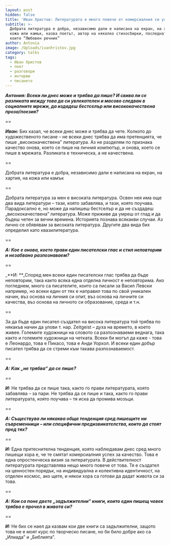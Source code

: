 ```yaml
---
layout: post
hidden: false
title: 'Иван Христов: Литературата е много повече от комерсиалния си успех'
subtitle: >-
  Добрата литература е добра, независимо дали е написана на екран, на хартия, на
  кожа или камък, казва поетът, автор на няколко стихосбирки, последната от
  които “Любовен речник”  
author: Antonia
image: /Uploads/ivanhristov.jpg
category: talks
tags:
  - Иван Христов
  - поет
  - разговори
  - интервю
  - писането
---
```

_**Антония: Всеки ли днес може и трябва да пише? И свива ли се разликата между това да си увлекателен и масово следван в социалните мрежи, да издадеш бестселър или висококачествена проза/поезия?**_

\==

_**Иван:**_ Бих казал, че всеки днес може и трябва да чете. Колкото до художественото писане – не всеки днес трябва да има претенцията, че пише „висококачествена” литература. Аз не разделям по признака качество онова, което се пише на личния компютър, и онова, което се пише в мрежата. Разликата е техническа, а не качествена. 

\==

Добрата литература е добра, независимо дали е написана на екран, на хартия, на кожа или камък

\==

Добрата литература за мен е високата литература. Освен нея има още два вида литератури – тази, която забавлява, и тази, която поучава. Парадоксално е, но може да напишеш бестселър и да не създадеш „висококачествена” литература. Може приживе да умреш от глад и да бъдеш четен за вечни времена. Историята познава всякакви случаи. Аз лично се обявявам за високата литература. Другите два вида бих определил като квазилитература. 

\==

_**А: Кое е онова, което прави един писателски глас и стил неповторим и незабвано разпознаваем?**_

\==

_**И: **_Според мен всеки един писателски глас трябва да бъде неповторим, така както всяка една отделна личност е неповторима. Ако погледнем, много са писателите, които са писали за Васил Левски например, но всеки един от тях е направил това по свой уникален начин, въз основа на личния си опит, въз основа на личните си качества, въз основа на личното си образование, среда и т.н. 

\==

За да бъде един писател създател на висока литература той трябва по някакъв начин да улови т. нар.  Zeitgeist – духа на времето, в което живее. Големите художници на словото са разпознаваеми веднага, така както и големите художници на четката. Всеки би могъл да каже - това е Леонардо, това е Пикасо, това е Анди Уорхол. И всеки един добър писател трябва да се стреми към такава разпознаваемост. 

\==

_**А: Как „не трябва“ да се пише?**_

\==

_**И:**_ Не трябва да се пише така, както го прави литературата, която забавлява – за пари. Не трябва да се пише и така, както го прави литературата, която поучава – тя иска да промива мозъци.

\==

_**А: Съществува ли някаква обща тенденция сред пишещите ни съвременници – или специфични предизвикателства, които да стоят пред тях?**_

\==

_**И:**_ Една притеснителна тенденция, която наблюдавам днес сред много пишещи хора е, че те смятат комерсиалния успех за качество. Това е една опростенческа визия за литературата. В действителност литературата представлява нещо много повече от това. Тя е създател на ценностен порядък, на индивидуална и колективна идентичност, на отделен космос, ако щете, и някои хора са готови да дадат живота си за това.  

\==

_**А: Кои са поне двете „задължителни“ книги, които един пишещ човек трябва е прочел в живота си?**_

\==

_**И:**_ Не бих се наел да казвам кои две книги са задължителни, защото това не е моят курс по творческо писане, но би било добре ако са „Илиада” и „Библията”.
